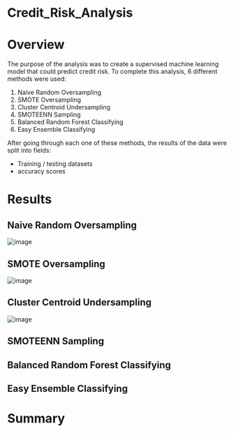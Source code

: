# Credit_Risk_Analysis

# Overview

  The purpose of the analysis was to create a supervised machine learning model that could predict credit risk. To complete this analysis, 6 different methods were used:
   1. Naive Random Oversampling
   2. SMOTE Oversampling
   3. Cluster Centroid Undersampling
   4. SMOTEENN Sampling
   5. Balanced Random Forest Classifying
   6. Easy Ensemble Classifying
  
  After going through each one of these methods, the results of the data were split into fields:
   - Training / testing datasets
   - accuracy scores
   


# Results

## Naive Random Oversampling

![image](https://user-images.githubusercontent.com/94253815/160261037-4d524a80-af29-4966-be6c-944f5e768258.png)


## SMOTE Oversampling

![image](https://user-images.githubusercontent.com/94253815/160261050-e1efe037-90ea-4191-8181-47ef280bd829.png)



## Cluster Centroid Undersampling

![image](https://user-images.githubusercontent.com/94253815/160261063-148ae998-3e50-455b-9954-95bb9391efe0.png)




## SMOTEENN Sampling


## Balanced Random Forest Classifying


## Easy Ensemble Classifying


# Summary
